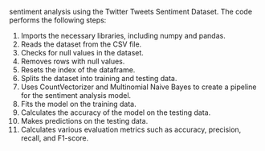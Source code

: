 sentiment analysis using the Twitter Tweets Sentiment Dataset. The code performs the following steps:
1.	Imports the necessary libraries, including numpy and pandas.
2.	Reads the dataset from the CSV file.
3.	Checks for null values in the dataset.
4.	Removes rows with null values.
5.	Resets the index of the dataframe.
6.	Splits the dataset into training and testing data.
7.	Uses CountVectorizer and Multinomial Naive Bayes to create a pipeline for the sentiment analysis model.
8.	Fits the model on the training data.
9.	Calculates the accuracy of the model on the testing data.
10.	Makes predictions on the testing data.
11.	Calculates various evaluation metrics such as accuracy, precision, recall, and F1-score.


